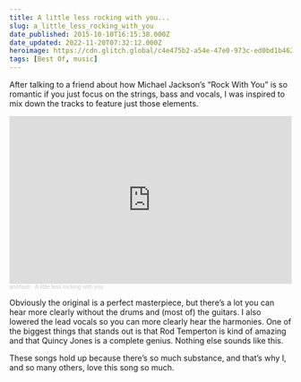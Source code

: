 ```yaml
---
title: A little less rocking with you...
slug: a_little_less_rocking_with_you
date_published: 2015-10-10T16:15:38.000Z
date_updated: 2022-11-20T07:32:12.000Z
heroimage: https://cdn.glitch.global/c4e475b2-a54e-47e0-973c-ed0bd1b46262/rock-with-you-single.jpg?v=1669920294288
tags: [Best Of, music]
---
```


After talking to a friend about how Michael Jackson’s “Rock With You” is so romantic if you just focus on the strings, bass and vocals, I was inspired to mix down the tracks to feature just those elements.

<iframe width="100%" height="300" scrolling="no" frameborder="no" allow="autoplay" src="https://w.soundcloud.com/player/?url=https%3A//api.soundcloud.com/tracks/227838425&color=%23800080&auto_play=false&hide_related=false&show_comments=true&show_user=true&show_reposts=false&show_teaser=true&visual=true"></iframe><div style="font-size: 10px; color: #cccccc;line-break: anywhere;word-break: normal;overflow: hidden;white-space: nowrap;text-overflow: ellipsis; font-family: Interstate,Lucida Grande,Lucida Sans Unicode,Lucida Sans,Garuda,Verdana,Tahoma,sans-serif;font-weight: 100;"><a href="https://soundcloud.com/anildash" title="anildash" target="_blank" style="color: #cccccc; text-decoration: none;">anildash</a> · <a href="https://soundcloud.com/anildash/a-little-less-rocking-with-you" title="A little less rocking with you" target="_blank" style="color: #cccccc; text-decoration: none;">A little less rocking with you</a></div>
  
Obviously the original is a perfect masterpiece, but there’s a lot you can hear more clearly without the drums and (most of) the guitars. I also lowered the lead vocals so you can more clearly hear the harmonies. One of the biggest things that stands out is that Rod Temperton is kind of amazing and that Quincy Jones is a complete genius. Nothing else sounds like this.
 
These songs hold up because there’s so much substance, and that’s why I, and so many others, love this song so much.
